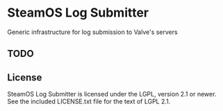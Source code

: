 # SteamOS Log Submitter

Generic infrastructure for log submission to Valve's servers

## TODO

## License

SteamOS Log Submitter is licensed under the LGPL, version 2.1 or newer. See
the included LICENSE.txt file for the text of LGPL 2.1.
